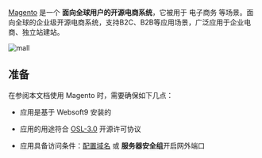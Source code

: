 [Magento](https://business.adobe.com/products/magento/open-source.html) 是一个 **面向全球用户的开源电商系统**，它被用于 电子商务  等场景。面向全球的企业级开源电商系统，支持B2C、B2B等应用场景，广泛应用于企业电商、独立站建站。


![mall](http://libs.websoft9.com/Websoft9/DocsPicture/zh/magento/magento-mall-websoft9.png)


## 准备

在参阅本文档使用 Magento 时，需要确保如下几点：

- 应用是基于 Websoft9 安装的

- 应用的用途符合 [OSL-3.0](https://opensource.org/licenses/OSL-3.0) 开源许可协议

- 应用具备访问条件：[配置域名](./domain-set) 或 **服务器安全组**开启网外端口